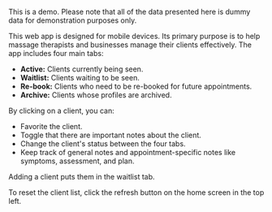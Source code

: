 <p>
  This is a demo. Please note that all of the data presented here is dummy data for demonstration purposes only.
</p>
<p>
  This web app is designed for mobile devices. Its primary purpose is to help massage therapists and businesses manage their clients effectively. The app includes four main tabs:
</p>
<ul>
  <li><strong>Active:</strong> Clients currently being seen.</li>
  <li><strong>Waitlist:</strong> Clients waiting to be seen.</li>
  <li><strong>Re-book:</strong> Clients who need to be re-booked for future appointments.</li>
  <li><strong>Archive:</strong> Clients whose profiles are archived.</li>
</ul>
<p>By clicking on a client, you can:</p>
<ul>
  <li>Favorite the client.</li>
  <li>Toggle that there are important notes about the client.</li>
  <li>Change the client's status between the four tabs.</li>
  <li>Keep track of general notes and appointment-specific notes like symptoms, assessment, and plan.</li>
</ul>
<p>Adding a client puts them in the waitlist tab.</p>
<p>
  To reset the client list, click the refresh button on the home screen in the top left.
</p>
